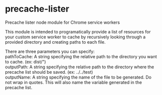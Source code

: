# precache-lister
Precache lister node module for Chrome service workers

This module is intended to programatically provide a list of resources for your custom service worker to cache by recursively looking through a provided directory and creating paths to each file.<br>

There are three parameters you can specify:<br>
pathToCache: A string specifying the relative path to the directory you want to cache. (ex: dist/")<br>
outputPath: A string specifying the relative path to the directory where the precache list should be saved. (ex: ../../test)<br>
outputName: A string specifying the name of the file to be generated. Do not wrap in quotes. This will also name the variable generated in the precache list.<br>
